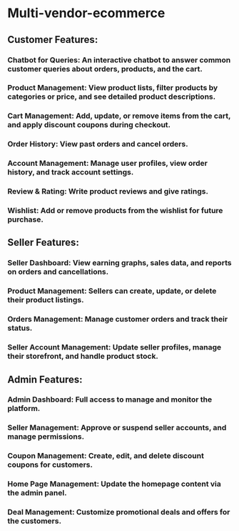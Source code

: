 # Multi-vendor-ecommerce

## Customer Features:

### Chatbot for Queries: An interactive chatbot to answer common customer queries about orders, products, and the cart.
### Product Management: View product lists, filter products by categories or price, and see detailed product descriptions.
### Cart Management: Add, update, or remove items from the cart, and apply discount coupons during checkout.
### Order History: View past orders and cancel orders.
### Account Management: Manage user profiles, view order history, and track account settings.
### Review & Rating: Write product reviews and give ratings.
### Wishlist: Add or remove products from the wishlist for future purchase.

## Seller Features:

### Seller Dashboard: View earning graphs, sales data, and reports on orders and cancellations.
### Product Management: Sellers can create, update, or delete their product listings.
### Orders Management: Manage customer orders and track their status.
### Seller Account Management: Update seller profiles, manage their storefront, and handle product stock.

## Admin Features:

### Admin Dashboard: Full access to manage and monitor the platform.
### Seller Management: Approve or suspend seller accounts, and manage permissions.
### Coupon Management: Create, edit, and delete discount coupons for customers.
### Home Page Management: Update the homepage content via the admin panel.
### Deal Management: Customize promotional deals and offers for the customers.
